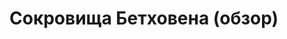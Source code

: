 ﻿---
tags:
  - анализ произведения
  - фильмы
authors:
  - fering
---
# Сокровища Бетховена (обзор)
